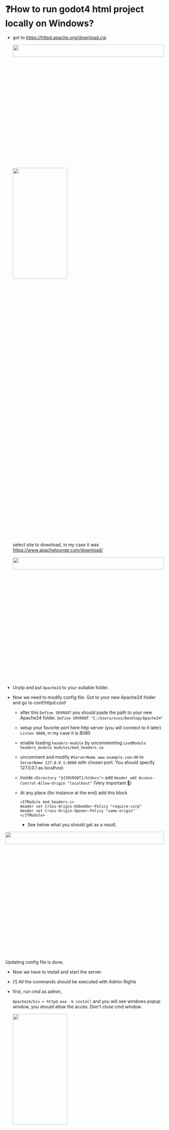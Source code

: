 # ❓How to run godot4 html project locally on Windows?

- got to https://httpd.apache.org/download.cgi
  
  <img src="https://i.imgur.com/Y0hDeRv.png"  width="100%" height="10%">
  <img src="https://i.imgur.com/d1KibUO.png"  width="60%" height="30%">
  
  select site to download, in my case it was https://www.apachelounge.com/download/
  
  <img src="https://i.imgur.com/AOrZ7k5.png"  width="100%" height="10%">

- Unzip and put `Apache24` to your suitable folder.

- Now we need to modify config file. Got to your new Apache24 folder and go to conf/httpd.conf
  
  - after this `Define SRVROOT` you should paste the path to your new Apache24 folder.
      `Define SRVROOT "C:/Users/xxxx/Desktop/Apache24"`
  
  - setup your favorite port here http server (you will connect to it later) `Listen 8080`, in my case  it is 8080
  
  - enable loading `headers-module` by uncommenting 
      `LoadModule headers_module modules/mod_headers.so`
  
  - uncomment and modify `#ServerName www.example.com:80`  to `ServerName 127.0.0.1:8080` with chosen port. You should specify 127.0.0.1 as localhost. 
  
  - Inside `<Directory "${SRVROOT}/htdocs">` add `Header add Access-Control-Allow-Origin "localhost"` (Very important 🙂)
  
  - At any place (for instance at the end) add this block 
    
    ```
    <IfModule mod_headers.c>
    Header set Cross-Origin-Embedder-Policy "require-corp"
    Header set Cross-Origin-Opener-Policy "same-origin"
    </IfModule>
    ```
    
    - See below what you should get as a result.

<img src="https://i.imgur.com/QfsXZs4.png"  width="100%" height="10%">

Updating config file is done.

- Now we have to install and start the server

- [!] All the commands should be executed with Admin Rights

- first, run cmd as admin,
  
   `Apache24/bin > httpd.exe -k install` and you will see windows popup window, you should allow the acces. Don't close cmd window.
  
  <img src="https://i.imgur.com/lh0kHc4.png"  width="60%" height="30%">

- Now we need to start the server by executing in cmd `httpd.exe -k start`

- We need to check if all this works, click this link http://localhost:8080 or enter `localhost:8080` in your browser. You should see this:
  
  <img src="https://i.imgur.com/RsrlkqH.png"  width="60%" height="30%">

- We have created the server now, we need to put our game there. Go to your `Apache/htdocs` folder, then create folder `game1` (name of your game, up to you) and put our web files, like on the image below. Main .html file should be named index.html **!Very important!**
  
  <img src="https://i.imgur.com/APJ822H.png"  width="60%" height="30%">

- Now if we will go to http://localhost:8080/game1 (after "/" in should be name of the folder that we have created in previous step) your game will load :)

- You can also add second game following the same steps. Create folder, put web file (very important index.html)

- Now we want to store links to our main server page. Go to your `Apache/htdocs` and create `index.html`, paste code below and to add more links you need to just replace xxxx on your link.
  
  ```
  <p><a href="http://localhost:8080/game1">http://localhost:8080/game1</a></p>
  
  <p><a href="http://localhost:8080/game2">http://localhost:8080/game2</a></p>
  
  <p><a href="xxxx">xxxx</a></p>
  ```

---

Also useful commands:

- http.exe -V
- http.exe -k restart
- http.exe -k stop
- http.exe -k start
- http.exe -k install
- http.exe -k deinstall
